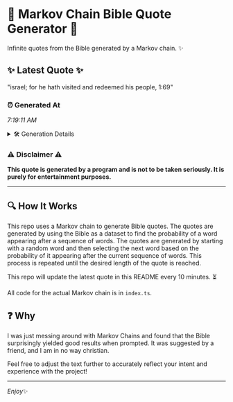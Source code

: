 # 📖 Markov Chain Bible Quote Generator 📖

Infinite quotes from the Bible generated by a Markov chain. ✨

## ✨ Latest Quote ✨
"israel; for he hath visited and redeemed his people, 1:69"

### ⏰ Generated At
*7:19:11 AM*

<details>
    <summary>🛠️ Generation Details</summary>
    <p>
        <strong>🌱 Seed:</strong> israel;<br>
        <strong>🔄 Iterations:</strong> 9<br>
        <strong>📜 Context History:</strong><br>[ israel; ]: for<br>[ israel;, for ]: he<br>[ israel;, for, he ]: hath<br>[ israel;, for, he, hath ]: visited<br>[ israel;, for, he, hath, visited ]: and<br>[ israel;, for, he, hath, visited, and ]: redeemed<br>[ for, he, hath, visited, and, redeemed ]: his<br>[ he, hath, visited, and, redeemed, his ]: people,<br>[ hath, visited, and, redeemed, his, people, ]: 1:69<br>
    </p>
</details>

### ⚠️ Disclaimer ⚠️
**This quote is generated by a program and is not to be taken seriously. It is purely for entertainment purposes.**

---

## 🔍 How It Works

This repo uses a Markov chain to generate Bible quotes. The quotes are generated by using the Bible as a dataset to find the probability of a word appearing after a sequence of words. The quotes are generated by starting with a random word and then selecting the next word based on the probability of it appearing after the current sequence of words. This process is repeated until the desired length of the quote is reached.

This repo will update the latest quote in this README every 10 minutes. ⏳

All code for the actual Markov chain is in `index.ts`.

## ❓ Why

I was just messing around with Markov Chains and found that the Bible surprisingly yielded good results when prompted. 
It was suggested by a friend, and I am in no way christian.

Feel free to adjust the text further to accurately reflect your intent and experience with the project!

---

*Enjoy*✨
